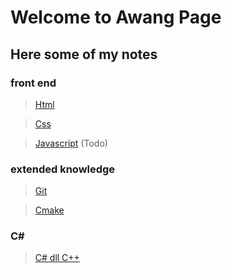 # Welcome to Awang Page

## Here some of my notes

### front end

> [Html](Notes/html.md)

> [Css](Notes/css.md)

> [Javascript](Notes/javascript.md) (Todo)

### extended knowledge

> [Git](Notes/git.md)

> [Cmake](Notes/cmake.md)

### C#

> [C# dll C++](Notes/CsharpDll.md)